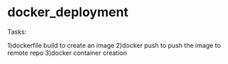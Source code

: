 # docker_deployment

Tasks:

1)dockerfile build to create an image
2)docker push to push the image to remote repo
3)docker container creation
